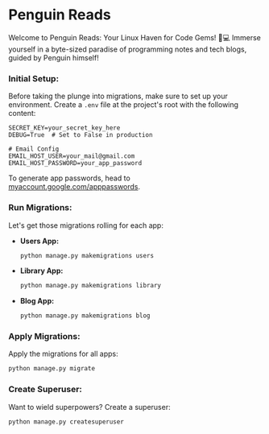 # Penguin Reads
Welcome to Penguin Reads: Your Linux Haven for Code Gems! 🐧💻 Immerse yourself in a byte-sized paradise of programming notes and tech blogs, guided by Penguin himself!

### Initial Setup:

Before taking the plunge into migrations, make sure to set up your environment. Create a `.env` file at the project's root with the following content:

```env
SECRET_KEY=your_secret_key_here
DEBUG=True  # Set to False in production

# Email Config
EMAIL_HOST_USER=your_mail@gmail.com
EMAIL_HOST_PASSWORD=your_app_password
```

To generate app passwords, head to [myaccount.google.com/apppasswords](https://myaccount.google.com/apppasswords).

### Run Migrations:

Let's get those migrations rolling for each app:

- **Users App:**
  ```bash
  python manage.py makemigrations users
  ```

- **Library App:**
  ```bash
  python manage.py makemigrations library
  ```

- **Blog App:**
  ```bash
  python manage.py makemigrations blog
  ```

### Apply Migrations:

Apply the migrations for all apps:

```bash
python manage.py migrate
```

### Create Superuser:

Want to wield superpowers? Create a superuser:

```bash
python manage.py createsuperuser
```